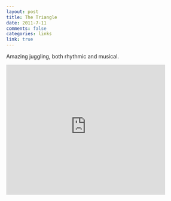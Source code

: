 ```yaml
--- 
layout: post
title: The Triangle
date: 2011-7-11
comments: false
categories: links
link: true
---
```

Amazing juggling, both rhythmic and musical.
&nbsp;
<iframe width="425" height="349" src="http://www.youtube.com/embed/qjHoedoSUXY?rel=0" frameborder="0" allowfullscreen></iframe>
